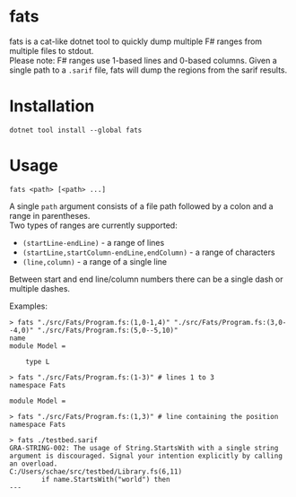 fats
====

fats is a cat-like dotnet tool to quickly dump multiple F# ranges from multiple files to stdout.  
Please note: F# ranges use 1-based lines and 0-based columns.
Given a single path to a `.sarif` file, fats will dump the regions from the sarif results.

# Installation
```shell
dotnet tool install --global fats
```

# Usage
```
fats <path> [<path> ...]
```

A single `path` argument consists of a file path followed by a colon and a range in parentheses.  
Two types of ranges are currently supported:
- `(startLine-endLine)` - a range of lines
- `(startLine,startColumn-endLine,endColumn)` - a range of characters  
- `(line,column)` - a range of a single line  

Between start and end line/column numbers there can be a single dash or multiple dashes.

Examples:
```shell
> fats "./src/Fats/Program.fs:(1,0-1,4)" "./src/Fats/Program.fs:(3,0--4,0)" "./src/Fats/Program.fs:(5,0--5,10)"
name
module Model =

    type L
```

```shell
> fats "./src/Fats/Program.fs:(1-3)" # lines 1 to 3
namespace Fats

module Model =
```

```shell
> fats "./src/Fats/Program.fs:(1,3)" # line containing the position
namespace Fats
```

```shell
> fats ./testbed.sarif
GRA-STRING-002: The usage of String.StartsWith with a single string argument is discouraged. Signal your intention explicitly by calling an overload.
C:/Users/schae/src/testbed/Library.fs(6,11)
        if name.StartsWith("world") then
---
```
